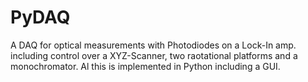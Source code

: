 # PyDAQ
A DAQ for optical measurements with Photodiodes on a Lock-In amp. including control over a XYZ-Scanner, two raotational platforms and a monochromator. Al this is implemented in Python including a GUI.
